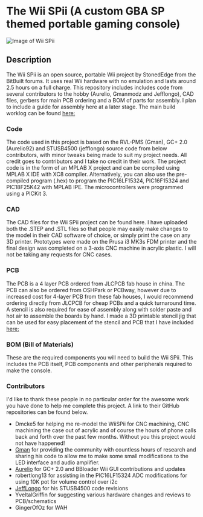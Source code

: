 # The Wii SPii (A custom GBA SP themed portable gaming console) 
![Image of Wii SPii](https://i.imgur.com/MtVTQXH.jpg)

## Description
The Wii SPii is an open source, portable Wii project by StonedEdge from the BitBuilt forums. It uses real Wii hardware with no emulation and lasts around 2.5 hours on a full charge. This repository includes includes code from several contributors to the hobby (Aurelio, Gmanmodz and Jefflongo), 
CAD files, gerbers for main PCB ordering and a BOM of parts for assembly. I plan to include a guide for assembly here at a later stage. The main build worklog can be found [here:](https://bitbuilt.net/forums/index.php?threads/the-wii-spii.3347/)

### Code 
The code used in this project is based on the RVL-PMS (Gman), GC+ 2.0 (Aurelio92) and STUSB4500 (jefflongo) source code from below contributors, with minor tweaks being made to suit my project needs. All credit goes to contributors and I take no credit in their work. The project code is in the form of an MPLAB X project and can be compiled using MPLAB X IDE with XC8 compiler. Alternatively, you can also use the pre-compiled program (.hex) to program the PIC16LF15324, PIC16F15324 and PIC18F25K42 with MPLAB IPE. The microcontrollers were programmed using a PICKit 3. 

### CAD
The CAD files for the Wii SPii project can be found here. I have uploaded both the .STEP and .STL files so that people may easily make changes to the model in their CAD software of choice, or simply print the case on any 3D printer. Prototypes were made on the Prusa i3 MK3s FDM printer and the final design was completed on a 3-axis CNC machine in acrylic plastic. I will not be taking any requests for CNC cases. 

### PCB
The PCB is a 4 layer PCB ordered from JLCPCB fab house in china. The PCB can also be ordered from OSHPark or PCBway, however due to increased cost for 4-layer PCB from these fab houses, I would recommend ordering directly from JLCPCB for cheap PCBs and a quick turnaround time. A stencil is also required for ease of assembly along with solder paste and hot air to assemble the boards by hand. I made a 3D printable stencil jig that can be used for easy placement of the stencil and PCB that I have included [here:]()

### BOM (Bill of Materials) 
These are the required components you will need to build the Wii SPii. This includes the PCB itself, PCB components and other peripherals required to make the console. 

### Contributors 
I'd like to thank these people in no particular order for the awesome work you have done to help me complete this project. A link to their GitHub repositories can be found below. 

* Dmcke5 for helping me re-model the WiiSPii for CNC machining, CNC machining the case out of acrylic and of course the hours of phone calls back and forth over the past few months. Without you this project would not have happened!
* [Gman]() for providing the community with countless hours of research and sharing his code to allow me to make some small modifications to the LED interface and audio amplifier. 
* [Aurelio]() for GC+ 2.0 and BBloader Wii GUI contributions and updates
* robertlong13 for assisting in the PIC16LF15324 ADC modifications for using 10K pot for volume control over i2c
* [JeffLongo]() for his STUSB4500 code revisions 
* YveltalGriffin for suggesting various hardware changes and reviews to PCB/schematics 
* GingerOfOz for WAH

